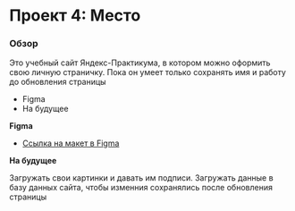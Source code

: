 # Проект 4: Место

### Обзор

Это учебный сайт Яндекс-Практикума, в котором можно оформить свою личную страничку. Пока он умеет только сохранять имя и работу до обновления страницы

* Figma
* На будущее

**Figma**

* [Ссылка на макет в Figma](https://www.figma.com/file/StZjf8HnoeLdiXS7dYrLAh/JavaScript.-Sprint-4)

**На будущее**

Загружать свои картинки и давать им подписи.
Загружать данные в базу данных сайта, чтобы изменния сохранялись после обновления страницы
